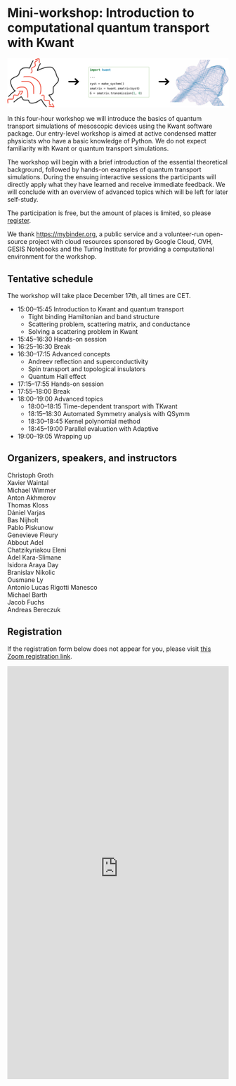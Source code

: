 # Mini-workshop: Introduction to computational quantum transport with Kwant

![Kwant workflow](media/kwant-workflow.svg)

In this four-hour workshop we will introduce the basics of quantum transport simulations of mesoscopic devices using the Kwant software package.
Our entry-level workshop is aimed at active condensed matter physicists who have a basic knowledge of Python.
We do not expect familiarity with Kwant or quantum transport simulations.

The workshop will begin with a brief introduction of the essential theoretical background, followed by hands-on examples of quantum transport simulations.
During the ensuing interactive sessions the participants will directly apply what they have learned and receive immediate feedback.
We will conclude with an overview of advanced topics which will be left for later self-study.

The participation is free, but the amount of places is limited, so please [register](#registration).

We thank https://mybinder.org, a public service and a volunteer-run open-source project with cloud resources sponsored by Google Cloud, OVH, GESIS Notebooks and the Turing Institute for providing a computational environment for the workshop.

## Tentative schedule

The workshop will take place December 17th, all times are CET.

- 15:00–15:45 Introduction to Kwant and quantum transport
    - Tight binding Hamiltonian and band structure
    - Scattering problem, scattering matrix, and conductance
    - Solving a scattering problem in Kwant
- 15:45–16:30 Hands-on session
- 16:25–16:30 Break
- 16:30–17:15 Advanced concepts
    - Andreev reflection and superconductivity
    - Spin transport and topological insulators
    - Quantum Hall effect
- 17:15–17:55 Hands-on session
- 17:55–18:00 Break
- 18:00–19:00 Advanced topics
    - 18:00–18:15 Time-dependent transport with TKwant
    - 18:15–18:30 Automated Symmetry analysis with QSymm
    - 18:30–18:45 Kernel polynomial method
    - 18:45–19:00 Parallel evaluation with Adaptive
- 19:00–19:05 Wrapping up

## Organizers, speakers, and instructors

Christoph Groth  
Xavier Waintal  
Michael Wimmer  
Anton Akhmerov  
Thomas Kloss  
Dániel Varjas  
Bas Nijholt  
Pablo Piskunow  
Genevieve Fleury  
Abbout Adel  
Chatzikyriakou Eleni  
Adel Kara-Slimane  
Isidora Araya Day  
Branislav Nikolic  
Ousmane Ly  
Antonio Lucas Rigotti Manesco  
Michael Barth  
Jacob Fuchs  
Andreas Bereczuk

## Registration

If the registration form below does not appear for you, please visit [this Zoom registration link](https://virtualscienceforum-org.zoom.us/meeting/register/tJYtc--vrTsrGNBZ-pzdmVTuMTk8VmPl4obw).

<iframe width="100%" height="940" src="https://virtualscienceforum-org.zoom.us/meeting/register/tJYtc--vrTsrGNBZ-pzdmVTuMTk8VmPl4obw" frameborder="0" marginheight="0" marginwidth="0" style="overflow-x:hidden"></iframe>

